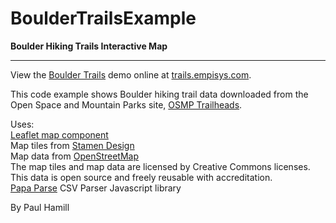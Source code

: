# BoulderTrailsExample

**Boulder Hiking Trails Interactive Map**

---
View the [Boulder Trails](http://trails.empisys.com/) demo online at [trails.empisys.com](http://trails.empisys.com/).

This code example shows Boulder hiking trail data downloaded from the Open Space and Mountain Parks site, [OSMP Trailheads](https://bouldercolorado.gov/open-data/city-of-boulder-osmp-trailheads/).  
  
Uses:  
[Leaflet map component](https://leafletjs.com)  
Map tiles from [Stamen Design](http://maps.stamen.com)  
Map data from [OpenStreetMap](https://www.openstreetmap.org)  
The map tiles and map data are licensed by Creative Commons licenses. This data is open source and freely reusable with accreditation.  
[Papa Parse](https://www.papaparse.com) CSV Parser Javascript library  

By Paul Hamill